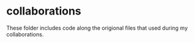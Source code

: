 # collaborations

These folder includes code along the origional files that used during my collaborations.
